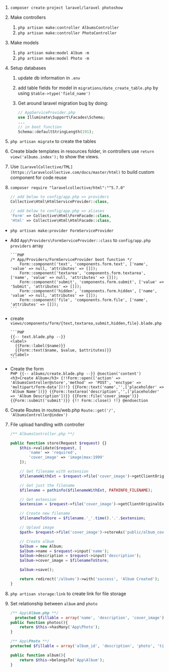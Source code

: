 
1. `composer create-project laravel/laravel photoshow`
2. Make controllers
	1. `php artisan make:controller AlbumsController`
	2. `php artisan make:controller PhotoController`
3. Make models
	1. `php artisan make:model Album -m`
	2. `php artisan make:model Photo -m`
4. Setup databases
	1. update db information in `.env`
	2. add table fields for model in `migrations/date_create_table.php` by using `$table->type('field_name')`
	3. Get around laravel migration bug by doing:

		```PHP
		// AppServiceProvider.php
		use Illuminate\Support\Facades\Schema;
		...
		// in boot function
		Schema::defaultStringLength(191);
		```
  4. `php artisan migrate` to create the tables

5. Create blade templates in resources folder, in controllers use `return view('albums.index');` to show the views.
  1. Use `[LaravelCollective/TML](https://laravelcollective.com/docs/master/html)` to build custom component for code reuse
  2. `composer require "laravelcollective/html":"^5.7.0"`
		```PHP
		// add below to config/app.php => providers
		Collective\Html\HtmlServiceProvider::class,

		// add below to config/app.php => aliases
		'Form' => Collective\Html\FormFacade::class,
		'Html' => Collective\Html\HtmlFacade::class,
		```
  * `php artisan make:provider FormServiceProvider`
  * Add `App\Providers\FormServiceProvider::class` to `config/app.php providers` array

		```PHP
		/* App/Providers/FormServiceProvider boot function */
			Form::component('text', 'components.form.text', ['name', 'value' => null, 'attributes' => []]);
			Form::component('textarea', 'components.form.textarea', ['name', 'value' => null, 'attributes' => []]);
			Form::component('submit', 'components.form.submit', ['value' => 'Submit', 'attributes' => []]);
			Form::component('hidden', 'components.form.hidden', ['name', 'value' => null, 'attributes' => []]);
			Form::component('file', 'components.form.file', ['name',  'attributes' => []]);
		```

  * create `views/components/form/{text,textarea,submit,hidden,file}.blade.php`

		```PHP
		{{-- text.blade.php --}}
		<label>
		  {{Form::label($name)}}
		  {{Form::text($name, $value, $attritutes)}}
		</label>
		```
  * Create the form			
		```PHP
		{{-- albums/create.blade.php --}}
		@section('content')
		  <h3>Create Album</h3>
		  {!!Form::open(['action' => 'AlbumsController@store','method' => 'POST', 'enctype' => 'multipart/form-data'])!!}
		    {{Form::text('name','',['placeholder' => 'Album Name'])}}
		    {{Form::textarea('description','',['placeholder' => 'Album Description'])}}
		    {{Form::file('cover_image')}}
		    {{Form::submit('submit')}}
		  {!! Form::close() !!}
		@endsection
		```

6. Create Routes in routes/web.php `Route::get('/', 'AlbumsController@index')`

7. File upload handling with controller
	```PHP
	/** AlbumsController.php **/

	public function store(Request $request) {}
		$this->validate($request, [
			'name' => 'required',
			'cover_image' => 'image|max:1999'
		]);

		// Get filename with extension
		$filenameWithExt = $request->file('cover_image')->getClientOriginalName();

		// Get just the filename
		$filename = pathinfo($filenameWithExt, PATHINFO_FILENAME);

		// Get extension
		$extension = $request->file('cover_image')->getClientOriginalExtension();

		// Create new filename
		$filenameToStore = $filename.'_'.time().'.'.$extension;

		// Uplaod image
		$path= $request->file('cover_image')->storeAs('public/album_covers', $filenameToStore);

		// Create album
		$album = new Album;
		$album->name = $request->input('name');
		$album->description = $request->input('description');
		$album->cover_image = $filenameToStore;

		$album->save();

		return redirect('/albums')->with('success', 'Album Created');
	}
	```

8. `php artisan storage:link` to create link for file storage
9. Set relationship between `album` and `photo`
	```php
	/** App\Album.php **/
	  protected $fillable = array('name', 'description', 'cover_image');
	public function photos(){
		return $this->hasMany('App\Photo');
	}

	/** App\Photo **/
	protected $fillable = array('album_id', 'description', 'photo', 'title', 'size');

	public function album(){
		return $this->belongsTo('App\Album');
	}
	```
